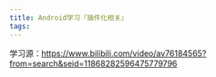 ```yaml
---
title: Android学习『插件化相关』
tags:
---
```


学习源：<https://www.bilibili.com/video/av76184565?from=search&seid=11868282596475779796>

